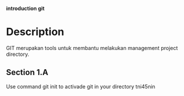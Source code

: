 **introduction git**
# Description  
GIT merupakan tools untuk membantu melakukan management project directory. 
## Section 1.A 
Use command git init to activade git in your directory 
tni45nin
